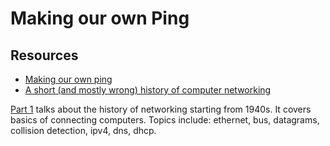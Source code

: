 Making our own Ping
===

Resources
---

- [Making our own ping][1]
- [A short (and mostly wrong) history of computer networking][2]

<!-- Links -->
[1]: https://fasterthanli.me/series/making-our-own-ping
[2]: https://fasterthanli.me/series/making-our-own-ping/part-1

<!-- Links end -->


[Part 1][2] talks about the history of networking starting from 1940s. It
covers basics of connecting computers. Topics include: ethernet, bus,
datagrams, collision detection, ipv4, dns, dhcp.
